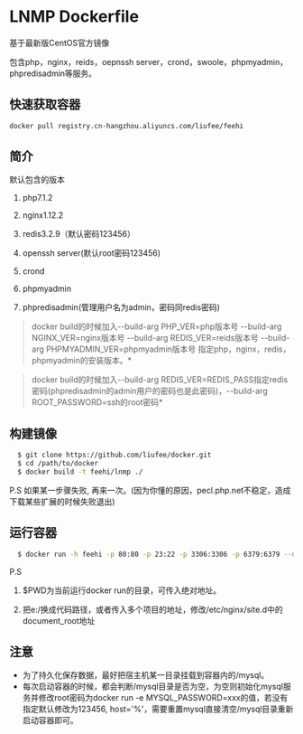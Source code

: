 LNMP Dockerfile
=================

基于最新版CentOS官方镜像

包含php，nginx，reids，oepnssh server，crond，swoole，phpmyadmin，phpredisadmin等服务。

快速获取容器
------------------------
```bash 
docker pull registry.cn-hangzhou.aliyuncs.com/liufee/feehi 
```

简介
------------------------
默认包含的版本

1. php7.1.2

2. nginx1.12.2

3. redis3.2.9（默认密码123456）

4. openssh server(默认root密码123456)

5. crond

6. phpmyadmin

7. phpredisadmin(管理用户名为admin，密码同redis密码)


>docker build的时候加入--build-arg PHP_VER=php版本号 --build-arg NGINX_VER=nginx版本号 --build-arg REDIS_VER=reids版本号 --build-arg PHPMYADMIN_VER=phpmyadmin版本号 指定php，nginx，redis，phpmyadmin的安装版本。*

>docker build的时候加入--build-arg REDIS_VER=REDIS_PASS指定redis密码(phpredisadmin的admin用户的密码也是此密码)，--build-arg ROOT_PASSWORD=ssh的root密码*


构建镜像
------------------------
```bash
  $ git clone https://github.com/liufee/docker.git
  $ cd /path/to/docker
  $ docker build -t feehi/lnmp ./
```
P.S 如果某一步骤失败, 再来一次。(因为你懂的原因，pecl.php.net不稳定，造成下载某些扩展的时候失败退出)


运行容器
-------------------

```bash
  $ docker run -h feehi -p 80:80 -p 23:22 -p 3306:3306 -p 6379:6379 --name feehi -itd -v /path/to/docker/etc/nginx:/etc/nginx -v /path/to/docker/data/mysql:/mysql -v /path/to/docker/data/log:/var/log -v /path/to/docker/data/tools:/tools -v /e:/www feehi/lnmp
```
 P.S 
 
 1. $PWD为当前运行docker run的目录，可传入绝对地址。
 
 2. 把e:/换成代码路径，或者传入多个项目的地址，修改/etc/nginx/site.d中的document_root地址


注意
-------------------
* 为了持久化保存数据，最好把宿主机某一目录挂载到容器内的/mysql。
* 每次启动容器的时候，都会判断/mysql目录是否为空，为空则初始化mysql服务并修改root密码为docker run -e MYSQL_PASSWORD=xxx的值，若没有指定默认修改为123456, host='%'，需要重置mysql直接清空/mysql目录重新启动容器即可。

   
